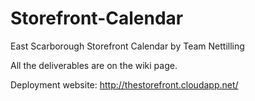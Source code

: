 Storefront-Calendar
===================

East Scarborough Storefront Calendar by Team Nettilling

All the deliverables are on the wiki page.

Deployment website:
http://thestorefront.cloudapp.net/
